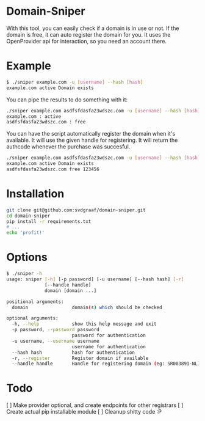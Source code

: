 Domain-Sniper
=============

With this tool, you can easily check if a domain is in use or not. If the domain is free, it can auto register the domain for you.
It uses the OpenProvider api for interaction, so you need an account there.

Example
=======
```bash
$ ./sniper example.com -u [username] --hash [hash]
example.com active Domain exists
```

You can pipe the results to do something with it:
```bash
./sniper example.com asdfsfdasfa23wdszc.com -u [username] --hash [hash] | awk '{print $1 ":", $2}'
example.com : active
asdfsfdasfa23wdszc.com : free
```

You can have the script automatically register the domain when it's available. It will use the given handle for registering. It will return the authcode whenever the purchase was succesful.
```bash
./sniper example.com asdfsfdasfa23wdszc.com -u [username] --hash [hash] --handle SR003891-NL --register
example.com active Domain exists
asdfsfdasfa23wdszc.com free 123456
```


Installation
============
```bash
git clone git@github.com:svdgraaf/domain-sniper.git
cd domain-sniper
pip install -r requirements.txt
# ...
echo 'profit!'
```


Options
=======
```bash
$ ./sniper -h
usage: sniper [-h] [-p password] [-u username] [--hash hash] [-r]
              [--handle handle]
              domain [domain ...]

positional arguments:
  domain                domain(s) which should be checked

optional arguments:
  -h, --help            show this help message and exit
  -p password, --password password
                        password for authentication
  -u username, --username username
                        username for authentication
  --hash hash           hash for authentication
  -r, --register        Register domain if available
  --handle handle       Handle for registering domain (eg: SR003891-NL)
```


Todo
====
 [ ] Make provider optional, and create endpoints for other registrars
 [ ] Create actual pip installable module
 [ ] Cleanup shitty code :P
